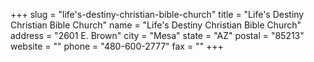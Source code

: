 +++
slug = "life's-destiny-christian-bible-church"
title = "Life's Destiny Christian Bible Church"
name = "Life's Destiny Christian Bible Church"
address = "2601 E. Brown"
city = "Mesa"
state = "AZ"
postal = "85213"
website = ""
phone = "480-600-2777"
fax = ""
+++
